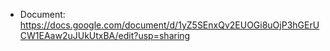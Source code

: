 - Document: https://docs.google.com/document/d/1yZ5SEnxQv2EUOGi8uOjP3hGErUCW1EAaw2uJUkUtxBA/edit?usp=sharing
